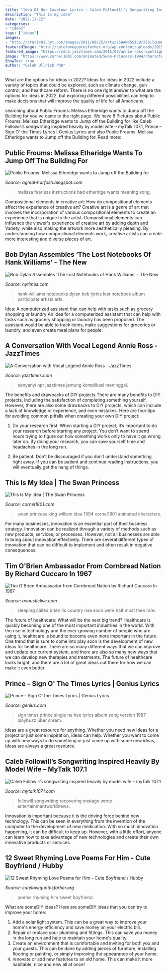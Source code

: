 ```yaml
---
title: "Idea Of Her Cavetown Lyrics ~ Caleb Followill’s Songwriting Inspired Heavily By Model Wife – Mytalk 107.1"
description: "This is my idea"
date: "2022-11-22"
categories:
- "ideas"
tags: ["ideas"]
images:
- "http://static01.nyt.com/images/2011/09/25/arts/25HANK5SILO/25SiloHank5-popup.jpg"
featuredImage: "http://cutelovequotesforher.org/wp-content/uploads/2015/07/Rhyming-Love-Poems-for-Him.jpg"
featured_image: "https://cdn2.jazztimes.com/2015/09/annie-ross-spotlight-800x600.jpg"
image: "https://www.cornel1801.com/animated/Swan-Princess-1994/characters/King-William.jpg"
ShowToc: true
author: "Lelah Ullrich PhD"
---
```



What are the options for ideas in 2022?
Ideas for ideas in 2022 include a variety of topics that could be explored, such as climate change, gun control, and healthcare reform. There is no one right answer to what are the options for ideas in 2022, but exploring different possibilities can help to make decisions that will improve the quality of life for all Americans.

	

		
searching about Public Froums: Melissa Etheridge wants to Jump off the Building for you've came to the right page. We have 8 Pictures about Public Froums: Melissa Etheridge wants to Jump off the Building for like Caleb Followill’s songwriting inspired heavily by model wife – myTalk 107.1, Prince – Sign O&#039; the Times Lyrics | Genius Lyrics and also Public Froums: Melissa Etheridge wants to Jump off the Building for. Read more:
		
    
## Public Froums: Melissa Etheridge Wants To Jump Off The Building For

<img loading=lazy src="http://3.bp.blogspot.com/_UuB7Itpx_Gw/TQBc8p4ex6I/AAAAAAAACpc/vzoMzHAPCCs/s1600/IMG_5747.JPG" onerror="this.onerror=null;this.src='https://tse4.mm.bing.net/th?id=OIP.GARl_sEshGdyEe7eFaH2TQHaJ4&amp;pid=15.1';" alt="Public Froums: Melissa Etheridge wants to Jump off the Building for">

_Source: agmal-harfosh.blogspot.com_

>melissa fearless instructions bad etheridge wants meaning song. 

	

Compositional elements in creative art: How do compositional elements affect the experience of creative art?
Creative art is a genre of art that involves the incorporation of various compositional elements to create an experience that is unique to the artist. Compositional elements can influence the viewer's experience of creative art by adding depth and Variety, while also making the artwork more aesthetically pleasing. By understanding how compositional elements work, creative artists can create more interesting and diverse pieces of art.

    
## Bob Dylan Assembles ‘The Lost Notebooks Of Hank Williams’ - The New

<img loading=lazy src="http://static01.nyt.com/images/2011/09/25/arts/25HANK5SILO/25SiloHank5-popup.jpg" onerror="this.onerror=null;this.src='https://tse2.mm.bing.net/th?id=OIP.VY5m6qSDeGjzePADaa2G6QD6Es&amp;pid=15.1';" alt="Bob Dylan Assembles ‘The Lost Notebooks of Hank Williams’ - The New">

_Source: nytimes.com_

>hank williams notebooks dylan bob lyrics lost notebook album participate artists arts. 

	

Idea: A computerized assistant that can help with tasks such as grocery shopping or laundry
An idea for a computerized assistant that can help with tasks such as grocery shopping or laundry has been proposed. The assistant would be able to track items, make suggestions for groceries or laundry, and even create meal plans for people.

    
## A Conversation With Vocal Legend Annie Ross - JazzTimes

<img loading=lazy src="https://cdn2.jazztimes.com/2015/09/annie-ross-spotlight-800x600.jpg" onerror="this.onerror=null;this.src='https://tse2.mm.bing.net/th?id=OIP.tbUj-kdYqme6XSn-u_aRmAHaFj&amp;pid=15.1';" alt="A Conversation with Vocal Legend Annie Ross - JazzTimes">

_Source: jazztimes.com_

>penyanyi npr jazztimes jantung komplikasi meninggal. 

	

The benefits and drawbacks of DIY projects
There are many benefits to DIY projects, including the satisfaction of completing something yourself. However, there are also some drawbacks to DIY projects, which can include a lack of knowledge or experience, and even mistakes. Here are four tips for avoiding common pitfalls when creating your own DIY project:
1. Do your research first: When starting a DIY project, it’s important to do your research before starting any project. You don’t want to spend hours trying to figure out how something works only to have it go wrong later on. By doing your research, you can save yourself time and headaches in the long run.

2. Be patient: Don’t be discouraged if you don’t understand something right away. If you can be patient and continue reading instructions, you will eventually get the hang of things.

    
## This Is My Idea | The Swan Princess

<img loading=lazy src="https://www.cornel1801.com/animated/Swan-Princess-1994/characters/King-William.jpg" onerror="this.onerror=null;this.src='https://tse3.mm.bing.net/th?id=OIP.WjSg2lIqckZDGalzeLbcugAAAA&amp;pid=15.1';" alt="This Is My Idea | The Swan Princess">

_Source: cornel1801.com_

>swan princess king william idea 1994 cornel1801 animated characters. 

	

For many businesses, innovation is an essential part of their business strategy. Innovation can be realized through a variety of methods such as new products, services, or processes. However, not all businesses are able to bring about innovation effectively. There are several different types of innovation that can be difficult to implement and often result in negative consequences.

    
## Tim O&#039;Brien Ambassador From Cornbread Nation By Richard Cuccaro In 1967

<img loading=lazy src="https://acousticlive.com/February_2009_files/RMA_Tim_208.gif" onerror="this.onerror=null;this.src='https://tse4.mm.bing.net/th?id=OIP.aWgwmAw-J8755HSQyaqxiAAAAA&amp;pid=15.1';" alt="Tim O&#039;Brien Ambassador from Cornbread Nation by Richard Cuccaro In 1967">

_Source: acousticlive.com_

>sleeping called brien its country rise soon were half most then rare. 

	

The future of healthcare: What will be the next big trend?
Healthcare is quickly becoming one of the most important industries in the world. With the rise in technology and the ever-growing number of people who are using it, healthcare is bound to become even more important in the future. One trend that is sure to come into play soon is the development of new ideas for healthcare. There are so many different ways that we can improve and update our current system, and there are also so many new ways that we can develop new therapies and treatments. The future of healthcare looks bright, and there are a lot of great ideas out there for how we can make it even better.

    
## Prince – Sign O&#039; The Times Lyrics | Genius Lyrics

<img loading=lazy src="https://images.rapgenius.com/ab9a19fae0fbbfed558799b0c016cad3.800x800x1.jpg" onerror="this.onerror=null;this.src='https://tse4.mm.bing.net/th?id=OIP.jZ7fV9wQUeQP1g7QE1bmfgHaHa&amp;pid=15.1';" alt="Prince – Sign O&#039; the Times Lyrics | Genius Lyrics">

_Source: genius.com_

>sign times prince single he hee lyrics album song version 1987 playbuzz über shrem. 

	

Ideas are a great resource for anything. Whether you need new ideas for a project or just some inspiration, ideas can help. Whether you want to come up with new ways to do something or just come up with some new ideas, ideas are always a great resource.

    
## Caleb Followill’s Songwriting Inspired Heavily By Model Wife – MyTalk 107.1

<img loading=lazy src="https://www.mytalk1071.com/wp-content/uploads/2021/03/CMG4c3a8e33-b796-4ba3-bb21-ba169fde6c1a.jpg" onerror="this.onerror=null;this.src='https://tse4.mm.bing.net/th?id=OIP.MNfaDv1e5D9GFQGBv1NqmQHaHa&amp;pid=15.1';" alt="Caleb Followill’s songwriting inspired heavily by model wife – myTalk 107.1">

_Source: mytalk1071.com_

>followill songwriting recovering onstage wrote entertainmentworldnews. 

	

Innovation is important because it is the driving force behind new technology. This can be seen in everything from the invention of the computer to the development of new medication. With so much innovation happening, it can be difficult to keep up. However, with a little effort, anyone can learn how to take advantage of new technologies and create their own innovative products or services.

    
## 12 Sweet Rhyming Love Poems For Him - Cute Boyfriend / Hubby

<img loading=lazy src="http://cutelovequotesforher.org/wp-content/uploads/2015/07/Rhyming-Love-Poems-for-Him.jpg" onerror="this.onerror=null;this.src='https://tse1.mm.bing.net/th?id=OIP.TzzKQF03dnE4-Li-7p4IOAHaNd&amp;pid=15.1';" alt="12 Sweet Rhyming Love Poems for Him - Cute Boyfriend / Hubby">

_Source: cutelovequotesforher.org_

>poems rhyming him sweet boyfriend. 

	

What are someDIY ideas?
Here are someDIY ideas that you can try to improve your home:
1. Add a solar light system. This can be a great way to improve your home's energy efficiency and save money on your electric bill.
2. Repair or replace your plumbing and fittings. This can save you money in the long run and help to maintain your home's quality.
3. Create an environment that is comfortable and inviting for both you and your guests. This can be done by adding pieces of furniture, installing flooring or painting, or simply improving the appearance of your home.
4. renovate or add new features to an old home. This can make it more habitable, nice and new all at once!

